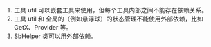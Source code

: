1. 工具 util 可以嵌套工具来使用，但每个工具内部之间不能存在依赖关系。
2. 工具 util 和 全局的（例如悬浮球）的状态管理不能使用外部依赖，比如 GetX、Provider 等。
3. SbHelper 类可以用外部依赖。

